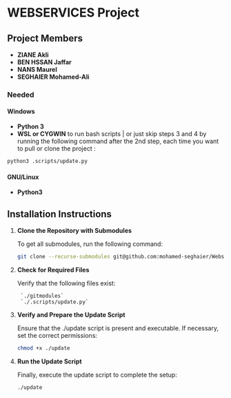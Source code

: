 # WEBSERVICES Project

## Project Members
- **ZIANE Akli**
- **BEN HSSAN Jaffar**
- **NANS Maurel**
- **SEGHAIER Mohamed-Ali**

### Needed
#### Windows
- **Python 3**
- **WSL or CYGWIN**  to run bash scripts | or just skip steps 3 and 4 by running the following command after the 2nd step, each time you want to pull or clone the project :

```sh
python3 .scripts/update.py
```

#### GNU/Linux
- **Python3**

## Installation Instructions

     

1. **Clone the Repository with Submodules**

     To get all submodules, run the following command:
     ```sh
     git clone --recurse-submodules git@github.com:mohamed-seghaier/Webservices.git
     ```

2. **Check for Required Files**

      Verify that the following files exist:
    
        `./gitmodules`
        `./.scripts/update.py`

4. **Verify and Prepare the Update Script**

      Ensure that the ./update script is present and executable. If necessary, set the correct permissions:
  
      ```sh
      chmod +x ./update
      ```
    
5. **Run the Update Script**

      Finally, execute the update script to complete the setup:
      ```sh
      ./update
      ```
